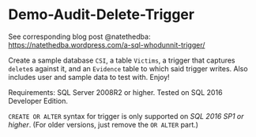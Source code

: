 # Demo-Audit-Delete-Trigger
See corresponding blog post @natethedba:
https://natethedba.wordpress.com/a-sql-whodunnit-trigger/

Create a sample database `CSI`, a table `Victims`, a trigger that captures `delete`s against it, and an `Evidence` table to which said trigger writes.  Also includes user and sample data to test with.  Enjoy!

Requirements: SQL Server 2008R2 or higher.  Tested on SQL 2016 Developer Edition.

`CREATE OR ALTER` syntax for trigger is only supported on *SQL 2016 SP1 or higher*.
(For older versions, just remove the `OR ALTER` part.)
